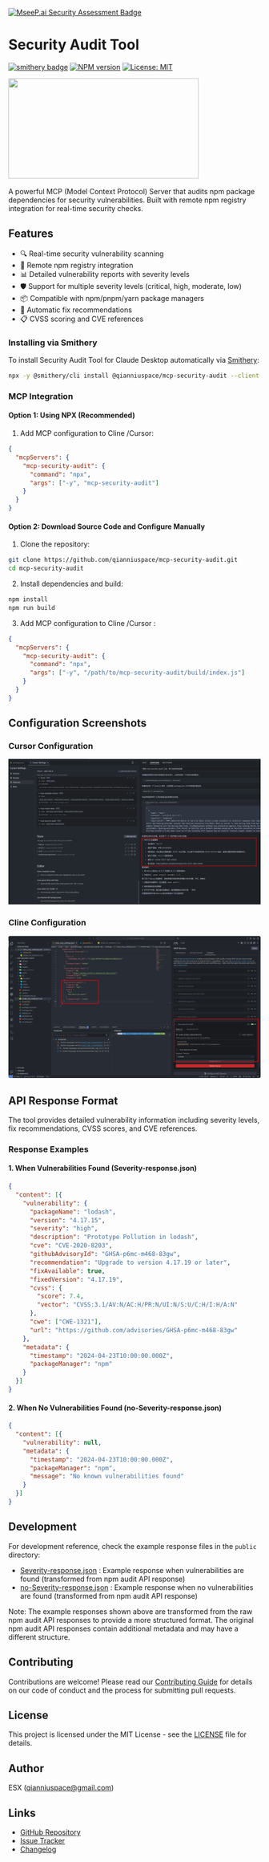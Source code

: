 [![MseeP.ai Security Assessment Badge](https://mseep.net/pr/qianniuspace-mcp-security-audit-badge.png)](https://mseep.ai/app/qianniuspace-mcp-security-audit)

# Security Audit Tool

[![smithery badge](https://smithery.ai/badge/@qianniuspace/mcp-security-audit)](https://smithery.ai/server/@qianniuspace/mcp-security-audit)
[![NPM version](https://img.shields.io/npm/v/mcp-security-audit.svg)](https://www.npmjs.com/package/mcp-security-audit)
[![License: MIT](https://img.shields.io/badge/License-MIT-yellow.svg)](https://opensource.org/licenses/MIT)

<a href="https://glama.ai/mcp/servers/jjnmdxzmeu">
  <img width="380" height="200" src="https://glama.ai/mcp/servers/jjnmdxzmeu/badge" />
</a>

A powerful MCP (Model Context Protocol) Server that audits npm package dependencies for security vulnerabilities. Built with remote npm registry integration for real-time security checks.

## Features

- 🔍 Real-time security vulnerability scanning
- 🚀 Remote npm registry integration
- 📊 Detailed vulnerability reports with severity levels
- 🛡️ Support for multiple severity levels (critical, high, moderate, low)
- 📦 Compatible with npm/pnpm/yarn package managers
- 🔄 Automatic fix recommendations
- 📋 CVSS scoring and CVE references



### Installing via Smithery

To install Security Audit Tool for Claude Desktop automatically via [Smithery](https://smithery.ai/server/@qianniuspace/mcp-security-audit):

```bash
npx -y @smithery/cli install @qianniuspace/mcp-security-audit --client claude
```

### MCP Integration

#### Option 1: Using NPX (Recommended)


1. Add MCP configuration to Cline /Cursor:
```json
{
  "mcpServers": {
    "mcp-security-audit": {
      "command": "npx",
      "args": ["-y", "mcp-security-audit"]
    }
  }
}
```

#### Option 2: Download Source Code and Configure Manually

1. Clone the repository:
```bash
git clone https://github.com/qianniuspace/mcp-security-audit.git
cd mcp-security-audit
```

2. Install dependencies and build:
```bash
npm install
npm run build
```

3. Add MCP configuration to Cline /Cursor :
```json
{
  "mcpServers": {
    "mcp-security-audit": {
      "command": "npx",
      "args": ["-y", "/path/to/mcp-security-audit/build/index.js"]
    }
  }
}
```


## Configuration Screenshots

### Cursor Configuration
![Cursor Configuration](images/cursor-config.png)

### Cline Configuration
![Cline Configuration](images/cline-config.png)





## API Response Format

The tool provides detailed vulnerability information including severity levels, fix recommendations, CVSS scores, and CVE references.

### Response Examples

#### 1. When Vulnerabilities Found (Severity-response.json)
```json
{
  "content": [{
    "vulnerability": {
      "packageName": "lodash",
      "version": "4.17.15",
      "severity": "high",
      "description": "Prototype Pollution in lodash",
      "cve": "CVE-2020-8203",
      "githubAdvisoryId": "GHSA-p6mc-m468-83gw",
      "recommendation": "Upgrade to version 4.17.19 or later",
      "fixAvailable": true,
      "fixedVersion": "4.17.19",
      "cvss": {
        "score": 7.4,
        "vector": "CVSS:3.1/AV:N/AC:H/PR:N/UI:N/S:U/C:H/I:H/A:N"
      },
      "cwe": ["CWE-1321"],
      "url": "https://github.com/advisories/GHSA-p6mc-m468-83gw"
    },
    "metadata": {
      "timestamp": "2024-04-23T10:00:00.000Z",
      "packageManager": "npm"
    }
  }]
}
```

#### 2. When No Vulnerabilities Found (no-Severity-response.json)
```json
{
  "content": [{
    "vulnerability": null,
    "metadata": {
      "timestamp": "2024-04-23T10:00:00.000Z",
      "packageManager": "npm",
      "message": "No known vulnerabilities found"
    }
  }]
}
```


## Development

For development reference, check the example response files in the `public` directory:
- [Severity-response.json](public/Severity-response.json) : Example response when vulnerabilities are found (transformed from npm audit API response) 
- [no-Severity-response.json](public/no-Severity-response.json) : Example response when no vulnerabilities are found (transformed from npm audit API response)

Note: The example responses shown above are transformed from the raw npm audit API responses to provide a more structured format. The original npm audit API responses contain additional metadata and may have a different structure.

## Contributing

Contributions are welcome! Please read our [Contributing Guide](CODE_OF_CONDUCT.md) for details on our code of conduct and the process for submitting pull requests.

## License

This project is licensed under the MIT License - see the [LICENSE](LICENSE) file for details.

## Author

ESX (qianniuspace@gmail.com)

## Links

- [GitHub Repository](https://github.com/qianniuspace/mcp-security-audit)
- [Issue Tracker](https://github.com/qianniuspace/mcp-security-audit/issues)
- [Changelog](CHANGELOG.md)
```

